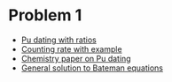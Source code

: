# Problem 1

- [Pu dating with ratios](https://www.ncbi.nlm.nih.gov/pmc/articles/PMC4779457/)
- [Counting rate with example](http://oregonstate.edu/instruct/ch374/ch418518/Chapter%203.pdf)
- [Chemistry paper on Pu dating](https://pubs.acs.org/doi/pdf/10.1021/acs.analchem.7b05204)
- [General solution to Bateman equations](http://metronu.ulb.ac.be/npauly/art_2013_2014/cetnar_2006.pdf)

